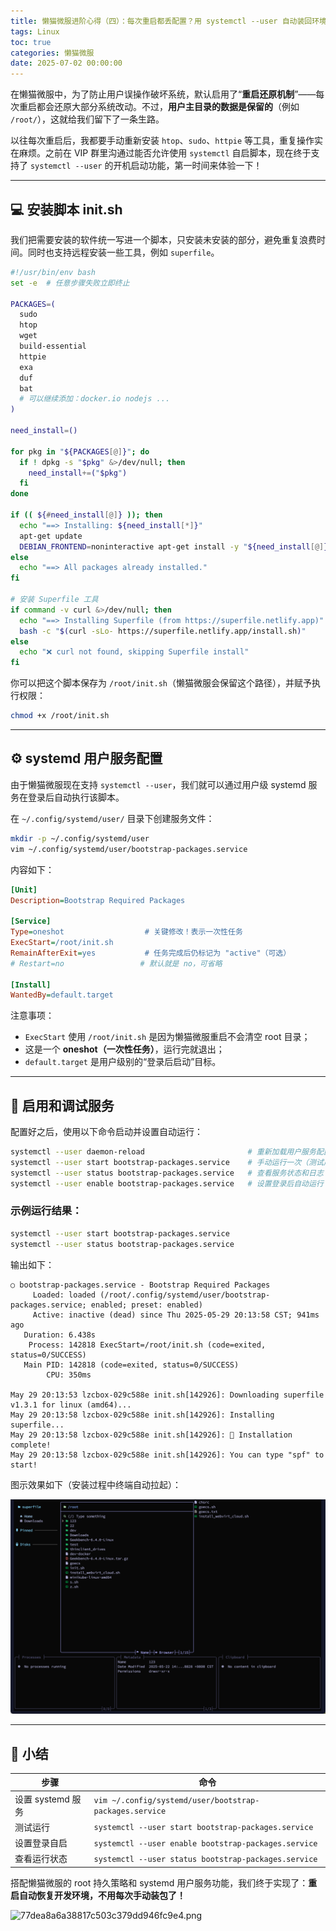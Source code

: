 ```yaml
---
title: 懒猫微服进阶心得（四）：每次重启都丢配置？用 systemctl --user 自动装回环境！
tags: Linux
toc: true
categories: 懒猫微服
date: 2025-07-02 00:00:00
---
```


在懒猫微服中，为了防止用户误操作破坏系统，默认启用了“**重启还原机制**”——每次重启都会还原大部分系统改动。不过，**用户主目录的数据是保留的**（例如 `/root/`），这就给我们留下了一条生路。

以往每次重启后，我都要手动重新安装 `htop`、`sudo`、`httpie` 等工具，重复操作实在麻烦。之前在 VIP 群里沟通过能否允许使用 `systemctl` 自启脚本，现在终于支持了 `systemctl --user` 的开机启动功能，第一时间来体验一下！

---

## 💻 安装脚本 init.sh

我们把需要安装的软件统一写进一个脚本，只安装未安装的部分，避免重复浪费时间。同时也支持远程安装一些工具，例如 `superfile`。

```bash
#!/usr/bin/env bash
set -e  # 任意步骤失败立即终止

PACKAGES=(
  sudo
  htop
  wget
  build-essential
  httpie
  exa
  duf
  bat
  # 可以继续添加：docker.io nodejs ...
)

need_install=()

for pkg in "${PACKAGES[@]}"; do
  if ! dpkg -s "$pkg" &>/dev/null; then
    need_install+=("$pkg")
  fi
done

if (( ${#need_install[@]} )); then
  echo "==> Installing: ${need_install[*]}"
  apt-get update
  DEBIAN_FRONTEND=noninteractive apt-get install -y "${need_install[@]}"
else
  echo "==> All packages already installed."
fi

# 安装 Superfile 工具
if command -v curl &>/dev/null; then
  echo "==> Installing Superfile (from https://superfile.netlify.app)"
  bash -c "$(curl -sLo- https://superfile.netlify.app/install.sh)"
else
  echo "❌ curl not found, skipping Superfile install"
fi
```

你可以把这个脚本保存为 `/root/init.sh`（懒猫微服会保留这个路径），并赋予执行权限：

```bash
chmod +x /root/init.sh
```

---

## ⚙ systemd 用户服务配置

由于懒猫微服现在支持 `systemctl --user`，我们就可以通过用户级 systemd 服务在登录后自动执行该脚本。

在 `~/.config/systemd/user/` 目录下创建服务文件：

```bash
mkdir -p ~/.config/systemd/user
vim ~/.config/systemd/user/bootstrap-packages.service
```

内容如下：

```ini
[Unit]
Description=Bootstrap Required Packages

[Service]
Type=oneshot                  # 关键修改！表示一次性任务
ExecStart=/root/init.sh
RemainAfterExit=yes           # 任务完成后仍标记为 "active"（可选）
# Restart=no                 # 默认就是 no，可省略

[Install]
WantedBy=default.target
```

注意事项：

- `ExecStart` 使用 `/root/init.sh` 是因为懒猫微服重启不会清空 root 目录；
- 这是一个 **oneshot（一次性任务）**，运行完就退出；
- `default.target` 是用户级别的“登录后启动”目标。

---

## 🧪 启用和调试服务

配置好之后，使用以下命令启动并设置自动运行：

```bash
systemctl --user daemon-reload                       # 重新加载用户服务配置
systemctl --user start bootstrap-packages.service    # 手动运行一次（测试用）
systemctl --user status bootstrap-packages.service   # 查看服务状态和日志
systemctl --user enable bootstrap-packages.service   # 设置登录后自动运行
```

### 示例运行结果：

```bash
systemctl --user start bootstrap-packages.service
systemctl --user status bootstrap-packages.service
```

输出如下：

```
○ bootstrap-packages.service - Bootstrap Required Packages
     Loaded: loaded (/root/.config/systemd/user/bootstrap-packages.service; enabled; preset: enabled)
     Active: inactive (dead) since Thu 2025-05-29 20:13:58 CST; 941ms ago
   Duration: 6.438s
    Process: 142818 ExecStart=/root/init.sh (code=exited, status=0/SUCCESS)
   Main PID: 142818 (code=exited, status=0/SUCCESS)
        CPU: 350ms

May 29 20:13:53 lzcbox-029c588e init.sh[142926]: Downloading superfile v1.3.1 for linux (amd64)...
May 29 20:13:58 lzcbox-029c588e init.sh[142926]: Installing superfile...
May 29 20:13:58 lzcbox-029c588e init.sh[142926]: 🎉 Installation complete!
May 29 20:13:58 lzcbox-029c588e init.sh[142926]: You can type "spf" to start!
```

图示效果如下（安装过程中终端自动拉起）：

![image-20250529201226160](https://raw.githubusercontent.com/cloudsmithy/picgo-imh/master/image-20250529201226160.png)

---

## 🚀 小结

| 步骤              | 命令                                                    |
| ----------------- | ------------------------------------------------------- |
| 设置 systemd 服务 | `vim ~/.config/systemd/user/bootstrap-packages.service` |
| 测试运行          | `systemctl --user start bootstrap-packages.service`     |
| 设置登录自启      | `systemctl --user enable bootstrap-packages.service`    |
| 查看运行状态      | `systemctl --user status bootstrap-packages.service`    |

搭配懒猫微服的 root 持久策略和 systemd 用户服务功能，我们终于实现了：**重启自动恢复开发环境，不用每次手动装包了！**

![77dea8a6a38817c503c379dd946fc9e4.png](https://lzc-playground-1301583638.cos.ap-chengdu.myqcloud.com/guidelines/459/e8de34ec-0ad7-4b80-b518-36c786746db5.png "77dea8a6a38817c503c379dd946fc9e4.png")

